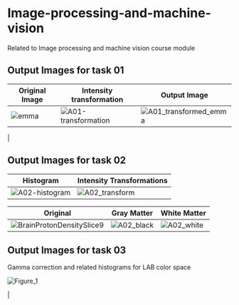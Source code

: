 # Image-processing-and-machine-vision
Related to Image processing and machine vision course module

## Output Images for task 01

| Original Image | Intensity transformation | Output Image |
|---------|---------|---------|
| ![emma](https://github.com/sithija-vihanga/Image-processing-and-machine-vision/assets/116638289/a1971883-6a03-4087-b9fd-8fe15998171a)| ![A01-transformation](https://github.com/sithija-vihanga/Image-processing-and-machine-vision/assets/116638289/7b49fe1a-9913-4e9e-aa4a-ca6e7bbc1eb4)|![A01_transformed_emma](https://github.com/sithija-vihanga/Image-processing-and-machine-vision/assets/116638289/6eeb10c7-a6d5-4de8-b30b-e08574e646ff)
 |

## Output Images for task 02

| Histogram | Intensity Transformations | 
|---------|---------|
| ![A02-histogram](https://github.com/sithija-vihanga/Image-processing-and-machine-vision/assets/116638289/7b15225e-ae9b-4a3e-889d-acda1f887bc8)| ![A02_transform](https://github.com/sithija-vihanga/Image-processing-and-machine-vision/assets/116638289/b0eb63de-6d80-4e12-aba6-fc559d299f26) | 

| Original | Gray Matter | White Matter |
|---------|---------|---------|
|![BrainProtonDensitySlice9](https://github.com/sithija-vihanga/Image-processing-and-machine-vision/assets/116638289/72caaee1-26df-44b0-8256-2290c1a4bff1)|![A02_black](https://github.com/sithija-vihanga/Image-processing-and-machine-vision/assets/116638289/d19ac480-d083-40d7-abf1-f1b65b941035) | ![A02_white](https://github.com/sithija-vihanga/Image-processing-and-machine-vision/assets/116638289/84614738-5f6d-4b78-8fd7-7c2f1908ff09)

## Output Images for task 03

Gamma correction and related histograms for LAB color space

![Figure_1](https://github.com/sithija-vihanga/Image-processing-and-machine-vision/assets/116638289/6c6b8aae-0f28-44f2-85ec-9f400cbfdcbb)

 |




